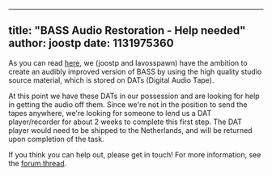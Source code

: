 
---
title: "BASS Audio Restoration - Help needed"
author: joostp
date: 1131975360
---

As you can read [here](http://forums.scummvm.org/viewtopic.php?t=236), we (joostp and lavosspawn) have the ambition to create an audibly improved version of BASS by using the high quality studio source material, which is stored on DATs (Digital Audio Tape).

At this point we have these DATs in our possession and are looking for help in getting the audio off them. Since we're not in the position to send the tapes anywhere, we're looking for someone to lend us a DAT player/recorder for about 2 weeks to complete this first step. The DAT player would need to be shipped to the Netherlands, and will be returned upon completion of the task.

If you think you can help out, please get in touch! For more information, see the [forum thread](http://forums.scummvm.org/viewtopic.php?t=236).
